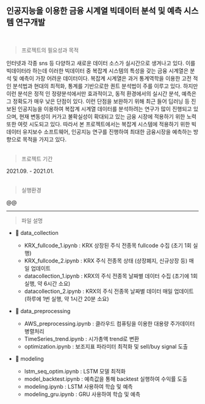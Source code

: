 ## 인공지능을 이용한 금융 시계열 빅데이터 분석 및 예측 시스템 연구개발

<br>             
                 
> 프로젝트의 필요성과 목적

인터넷과 각종 sns 등 다양하고 새로운 데이터 소스가 실시간으로 생겨나고 있다. 이를 빅데이터라 하는데
이러한 빅데이터 중 복잡계 시스템의 특성을 갖는 금융 시계열은 분석 및 예측이 가장 어려운 데이터이다.
복잡계 시계열은 과거 통계역학을 이용한 고전 적인 분석법과 현대의 최적화, 통계를 기반으로한 퀀트
분석법이 주를 이루고 있다. 하지만 이런 분석은 정적 인 정량분석에서만 효과적이고, 동적 환경에서의
실시간 분석, 예측은 그 정확도가 매우 낮은 단점이 있다. 이런 단점을 보완하기 위해 최근 들어 딥러닝 등
진보된 인공지능을 이용하여 복잡계 시계열 데이터를 분석하려는 연구가 많이 진행되고 있으며, 현재
변동성이 커가고 불확실성이 확대되고 있는 금융 시장에 적용하기 위한 노력 또한 여럿 시도되고 있다.
따라서 본 프로젝트에서는 복잡계 시스템에 적용하기 위한 빅데이터 유지보수 소프트웨어, 인공지능
연구를 진행하여 최대한 금융시장을 예측하는 방향으로 목적을 가지고 있다.<br><br>


> 프로젝트 기간
 
2021.09. - 2021.01. <br><br>

> 실행환경

@@

---


> 파일 설명

+ 📁 data_collection
  + KRX_fullcode_1.ipynb : KRX 상장된 주식 전종목 fullcode 수집 (초기 1회 실행)
  + KRX_fullcode_2.ipynb : KRX 주식 전종목 상태 (상장폐지, 신규상장 등) 매일 업데이트
  + datacollection_1.ipynb : KRX의 주식 전종목 날짜별 데이터 수집 (초기에 1회 실행, 약 6시간 소요)
  + datacollection_2.ipynb : KRX의 주식 전종목 날짜별 데이터 매일 업데이트 (하루에 1번 실행, 약 1시간 20분 소요)
 
+ 📁 data_preprocessing
  + AWS_preprocessing.ipynb : 클라우드 컴퓨팅을 이용한 대용량 주가데이터 병렬처리 
  + TimeSeries_trend.ipynb : 시가총액 trend로 변환
  + optimization.ipynb : 보조지표 파라미터 최적화 및 sell/buy signal 도출

+ 📁 modeling
  + lstm_seq_optim.ipynb : LSTM 모델 최적화
  + model_backtest.ipynb : 예측값을 통해 backtest 실행하여 수익률 도출
  + modeling.ipynb : LSTM 사용하여 학습 및 예측
  + modeling_gru.ipynb : GRU 사용하여 학습 및 예측
